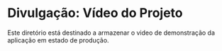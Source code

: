 # Divulgação: Vídeo do Projeto

Este diretório está destinado a armazenar o video de demonstração da aplicação em estado de produção.
